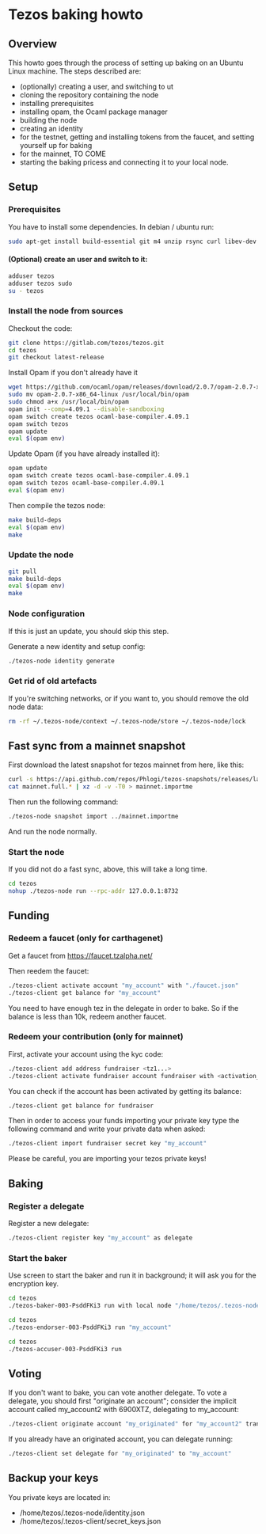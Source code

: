 # Tezos baking howto

## Overview

This howto goes through the process of setting up baking on an Ubuntu Linux machine. The steps described are:
- (optionally) creating a user, and switching to ut
- cloning the repository containing the node
- installing prerequisites
- installing opam, the Ocaml package manager
- building the node
- creating an identity
- for the testnet, getting and installing tokens from the faucet, and setting yourself up for baking
- for the mainnet, TO COME
- starting the baking pricess and connecting it to your local node.

## Setup

### Prerequisites

You have to install some dependencies. In debian / ubuntu run:

```bash
sudo apt-get install build-essential git m4 unzip rsync curl libev-dev libgmp-dev pkg-config libhidapi-dev bubblewrap jq
```

#### (Optional) create an user and switch to it:

```bash
adduser tezos
adduser tezos sudo
su - tezos
```

### Install the node from sources

Checkout the code:

```bash
git clone https://gitlab.com/tezos/tezos.git
cd tezos
git checkout latest-release
```

Install Opam if you don't already have it

```bash
wget https://github.com/ocaml/opam/releases/download/2.0.7/opam-2.0.7-x86_64-linux
sudo mv opam-2.0.7-x86_64-linux /usr/local/bin/opam
sudo chmod a+x /usr/local/bin/opam
opam init --comp=4.09.1 --disable-sandboxing
opam switch create tezos ocaml-base-compiler.4.09.1
opam switch tezos
opam update
eval $(opam env)
```

Update Opam (if you have already installed it):

```bash
opam update
opam switch create tezos ocaml-base-compiler.4.09.1
opam switch tezos ocaml-base-compiler.4.09.1
eval $(opam env)
```

Then compile the tezos node:

```bash
make build-deps
eval $(opam env)
make
```


### Update the node

```bash
git pull
make build-deps
eval $(opam env)
make
```

### Node configuration

If this is just an update, you should skip this step.

Generate a new identity and setup config:

```bash
./tezos-node identity generate
```

### Get rid of old artefacts

If you're switching networks, or if you want to, you should remove the old node data:

```bash
rm -rf ~/.tezos-node/context ~/.tezos-node/store ~/.tezos-node/lock
```

## Fast sync from a mainnet snapshot

First download the latest snapshot for tezos mainnet from here, like this:

```bash
curl -s https://api.github.com/repos/Phlogi/tezos-snapshots/releases/latest | jq -r ".assets[] | select(.name) | .browser_download_url" | grep full | xargs wget -q --show-progress
cat mainnet.full.* | xz -d -v -T0 > mainnet.importme
```

Then run the following command:

```bash
./tezos-node snapshot import ../mainnet.importme
```

And run the node normally.


### Start the node

If you did not do a fast sync, above, this will take a long time.

```bash
cd tezos
nohup ./tezos-node run --rpc-addr 127.0.0.1:8732
```



## Funding

### Redeem a faucet (only for carthagenet)

Get a faucet from https://faucet.tzalpha.net/

Then reedem the faucet:

```bash
./tezos-client activate account "my_account" with "./faucet.json"
./tezos-client get balance for "my_account"
```

You need to have enough tez in the delegate in order to bake. So if the balance is less than 10k, redeem another faucet.


### Redeem your contribution (only for mainnet)

First, activate your account using the kyc code:

```bash
./tezos-client add address fundraiser <tz1...>
./tezos-client activate fundraiser account fundraiser with <activation_key>
```

You can check if the account has been activated by getting its balance:

```bash
./tezos-client get balance for fundraiser
```

Then in order to access your funds importing your private key type the following command and write your private data when asked:

```bash
./tezos-client import fundraiser secret key "my_account"
```

Please be careful, you are importing your tezos private keys!



## Baking

### Register a delegate

Register a new delegate:

```bash
./tezos-client register key "my_account" as delegate
```

### Start the baker

Use screen to start the baker and run it in background; it will ask you for the encryption key.
```bash
cd tezos
./tezos-baker-003-PsddFKi3 run with local node "/home/tezos/.tezos-node" "my_account"
```

```bash
cd tezos
./tezos-endorser-003-PsddFKi3 run "my_account"
```

```bash
cd tezos
./tezos-accuser-003-PsddFKi3 run
```

## Voting
If you don't want to bake, you can vote another delegate. To vote a delegate, you should first "originate an account"; consider the implicit account called my_account2 with 6900XTZ, delegating to my_account:

```bash
./tezos-client originate account "my_originated" for "my_account2" transferring 6900 from "my_account2" --delegate "my_account" --delegatable
```

If you already have an originated account, you can delegate running:

```bash
./tezos-client set delegate for "my_originated" to "my_account"
```

## Backup your keys

You private keys are located in:

- /home/tezos/.tezos-node/identity.json
- /home/tezos/.tezos-client/secret_keys.json
